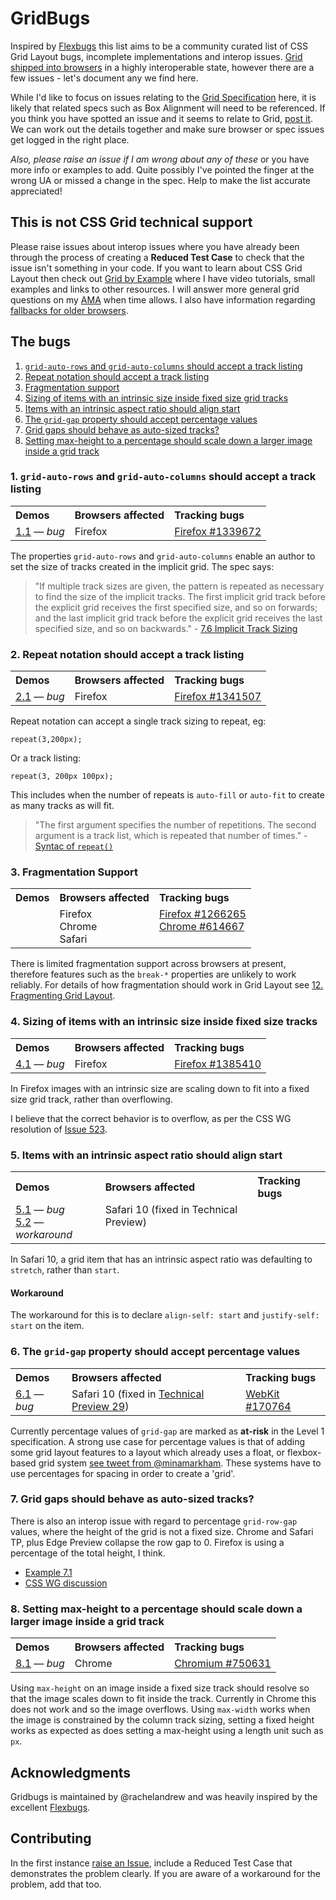 # GridBugs

Inspired by [Flexbugs](https://github.com/philipwalton/flexbugs) this list aims to be a community curated list of CSS Grid Layout bugs, incomplete implementations and interop issues. [Grid shipped into browsers](https://gridbyexample.com/browsers) in a highly interoperable state, however there are a few issues - let's document any we find here.

While I'd like to focus on issues relating to the [Grid Specification](https://drafts.csswg.org/css-grid/) here, it is likely that related specs such as Box Alignment will need to be referenced. If you think you have spotted an issue and it seems to relate to Grid, [post it](https://github.com/rachelandrew/gridbugs/issues). We can work out the details together and make sure browser or spec issues get logged in the right place.

_Also, please raise an issue if I am wrong about any of these_ or you have more info or examples to add. Quite possibly I've pointed the finger at the wrong UA or missed a change in the spec. Help to make the list accurate appreciated!

## This is not CSS Grid technical support

Please raise issues about interop issues where you have already been through the process of creating a **Reduced Test Case** to check that the issue isn't something in your code. If you want to learn about CSS Grid Layout then check out [Grid by Example](https://gridbyexample.com) where I have video tutorials, small examples and links to other resources. I will answer more general grid questions on my [AMA](https://github.com/rachelandrew/cssgrid-ama) when time allows. I also have information regarding [fallbacks for older browsers](https://rachelandrew.co.uk/archives/2017/07/04/is-it-really-safe-to-start-using-css-grid-layout/).


## The bugs

1. [`grid-auto-rows` and `grid-auto-columns` should accept a track listing](#1-grid-auto-rows-and-grid-auto-columns-should-accept-a-track-listing)
2. [Repeat notation should accept a track listing](#2-repeat-notation-should-accept-a-track-listing)
3. [Fragmentation support](#3-fragmentation-support)
4. [Sizing of items with an intrinsic size inside fixed size grid tracks](#4-sizing-of-items-with-an-intrinsic-size-inside-fixed-size-tracks)
5. [Items with an intrinsic aspect ratio should align start](#5-items-with-an-intrinsic-aspect-ratio-should-align-start)
6. [The `grid-gap` property should accept percentage values](#6-the-grid-gap-property-should-accept-percentage-values)
7. [Grid gaps should behave as auto-sized tracks?](#7-grid-gaps-should-behave-as-auto-sized-tracks)
8. [Setting max-height to a percentage should scale down a larger image inside a grid track](#8-setting-max-height-to-a-percentage-should-scale-down-a-larger-image-inside-a-grid-track)


### 1. `grid-auto-rows` and `grid-auto-columns` should accept a track listing

<table>
  <tr>
    <th align="left">Demos</th>
    <th align="left">Browsers affected</th>
    <th align="left">Tracking bugs</th>
  </tr>
  <tr valign="top">
    <td>
      <a href="https://codepen.io/rachelandrew/pen/Bdoome">1.1</a> &mdash; <em>bug</em>
    </td>
    <td>
     Firefox
    </td>
    <td>
      <a href="https://bugzilla.mozilla.org/show_bug.cgi?id=1339672">Firefox #1339672</a>
    </td>
  </tr>
</table>

The properties `grid-auto-rows` and `grid-auto-columns` enable an author to set the size of tracks created in the implicit grid. The spec says:

> "If multiple track sizes are given, the pattern is repeated as necessary to find the size of the implicit tracks. The first implicit grid track before the explicit grid receives the first specified size, and so on forwards; and the last implicit grid track before the explicit grid receives the last specified size, and so on backwards." - [7.6 Implicit Track Sizing](https://www.w3.org/TR/css-grid-1/#auto-tracks)

### 2. Repeat notation should accept a track listing

<table>
  <tr>
    <th align="left">Demos</th>
    <th align="left">Browsers affected</th>
    <th align="left">Tracking bugs</th>
  </tr>
  <tr valign="top">
    <td>
      <a href="https://codepen.io/rachelandrew/pen/prjjLy">2.1</a> &mdash; <em>bug</em>
    </td>
    <td>
     Firefox
    </td>
    <td>
      <a href="https://bugzilla.mozilla.org/show_bug.cgi?id=1341507">Firefox #1341507</a>
    </td>
  </tr>
</table>

Repeat notation can accept a single track sizing to repeat, eg:

`repeat(3,200px);`

Or a track listing:

`repeat(3, 200px 100px);`

This includes when the number of repeats is `auto-fill` or `auto-fit` to create as many tracks as will fit. 

> "The first argument specifies the number of repetitions. The second argument is a track list, which is repeated that number of times." - [Syntac of `repeat()`](https://www.w3.org/TR/css-grid-1/#auto-repeat)

### 3. Fragmentation Support

<table>
  <tr>
    <th align="left">Demos</th>
    <th align="left">Browsers affected</th>
    <th align="left">Tracking bugs</th>
  </tr>
  <tr valign="top">
    <td></td>
    <td>
     Firefox
     <br>Chrome
     <br>Safari
    </td>
    <td>
      <a href="https://bugzilla.mozilla.org/show_bug.cgi?id=1266265">Firefox #1266265</a><br>
      <a href="https://bugs.chromium.org/p/chromium/issues/detail?id=614667">Chrome #614667</a></td>
  </tr>
</table>

There is limited fragmentation support across browsers at present, therefore features such as the `break-*` properties are unlikely to work reliably. For details of how fragmentation should work in Grid Layout see [12. Fragmenting Grid Layout](https://www.w3.org/TR/css-grid-1/#pagination). 

### 4. Sizing of items with an intrinsic size inside fixed size tracks

<table>
  <tr>
    <th align="left">Demos</th>
    <th align="left">Browsers affected</th>
    <th align="left">Tracking bugs</th>
  </tr>
  <tr valign="top">
    <td>
      <a href="https://codepen.io/rachelandrew/pen/eEpeXW/">4.1</a> &mdash; <em>bug</em>
    </td>
    <td>
     Firefox
    </td>
    <td>
      <a href="https://bugzilla.mozilla.org/show_bug.cgi?id=1385410">Firefox #1385410</a>
    </td>
  </tr>
</table>

In Firefox images with an intrinsic size are scaling down to fit into a fixed size grid track, rather than overflowing.

I believe that the correct behavior is to overflow, as per the CSS WG resolution of [Issue 523](https://github.com/w3c/csswg-drafts/issues/523#issuecomment-300539109).

### 5. Items with an intrinsic aspect ratio should align start

<table>
  <tr>
    <th align="left">Demos</th>
    <th align="left">Browsers affected</th>
    <th align="left">Tracking bugs</th>
  </tr>
  <tr valign="top">
    <td>
      <a href="https://codepen.io/rachelandrew/pen/LjprNE">5.1</a> &mdash; <em>bug</em><br>
      <a href="https://codepen.io/rachelandrew/pen/prjQRz">5.2</a> &mdash; <em>workaround</em>
    </td>
    <td>
     Safari 10 (fixed in Technical Preview)
    </td>
    <td></td>
  </tr>
</table>

In Safari 10, a grid item that has an intrinsic aspect ratio was defaulting to `stretch`, rather than `start`.

#### Workaround

The workaround for this is to declare `align-self: start` and `justify-self: start` on the item.

### 6. The `grid-gap` property should accept percentage values

<table>
  <tr>
    <th align="left">Demos</th>
    <th align="left">Browsers affected</th>
    <th align="left">Tracking bugs</th>
  </tr>
  <tr valign="top">
    <td>
      <a href="https://codepen.io/rachelandrew/pen/QMjPXq">6.1</a> &mdash; <em>bug</em>
    </td>
    <td>
     Safari 10 (fixed in <a href="https://developer.apple.com/safari/technology-preview/release-notes/#r29">Technical Preview 29</a>)
       </td>
    <td>
      <a href="https://bugs.webkit.org/show_bug.cgi?id=170764">WebKit #170764</a>
    </td>
  </tr>
</table>


Currently percentage values of `grid-gap` are marked as **at-risk** in the Level 1 specification. A strong use case for percentage values is that of adding some grid layout features to a layout which already uses a float, or flexbox-based grid system [see tweet from @minamarkham](https://twitter.com/minamarkham/status/891029296604618752). These systems have to use percentages for spacing in order to create a 'grid'.

### 7. Grid gaps should behave as auto-sized tracks?

There is also an interop issue with regard to percentage `grid-row-gap` values, where the height of the grid is not a fixed size. Chrome and Safari TP, plus Edge Preview collapse the row gap to 0. Firefox is using a percentage of the total height, I think. 

- [Example 7.1](https://codepen.io/rachelandrew/pen/xLZbMm)
- [CSS WG discussion](https://github.com/w3c/csswg-drafts/issues/509#issuecomment-318812608)

### 8. Setting max-height to a percentage should scale down a larger image inside a grid track

<table>
  <tr>
    <th align="left">Demos</th>
    <th align="left">Browsers affected</th>
    <th align="left">Tracking bugs</th>
  </tr>
  <tr valign="top">
    <td>
      <a href="https://codepen.io/rachelandrew/pen/YxqVNz">8.1</a> &mdash; <em>bug</em>
    </td>
    <td>
    Chrome
       </td>
    <td>
      <a href="https://bugs.chromium.org/p/chromium/issues/detail?id=750631">Chromium #750631</a>
    </td>
  </tr>
</table>

Using `max-height` on an image inside a fixed size track should resolve so that the image scales down to fit inside the track. Currently in Chrome this does not work and so the image overflows. Using `max-width` works when the image is constrained by the column track sizing, setting a fixed height works as expected as does setting a max-height using a length unit such as `px`.

## Acknowledgments

Gridbugs is maintained by @rachelandrew and was heavily inspired by the excellent [Flexbugs](https://github.com/philipwalton/flexbugs). 

## Contributing

In the first instance [raise an Issue](https://github.com/rachelandrew/gridbugs/issues), include a Reduced Test Case that demonstrates the problem clearly. If you are aware of a workaround for the problem, add that too.
